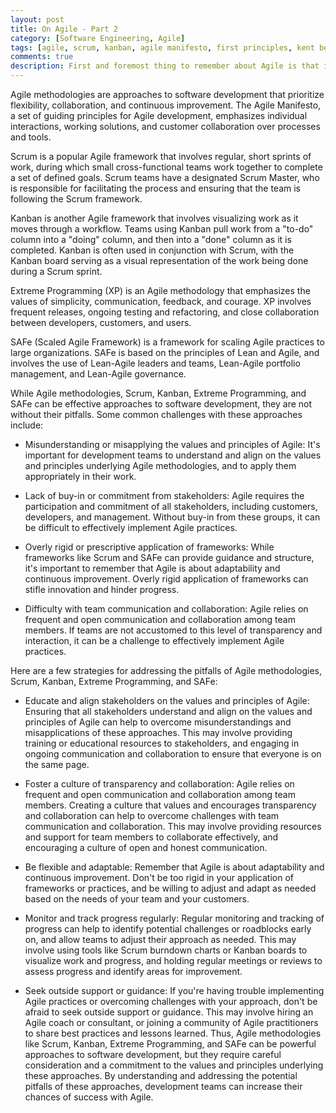 ```yaml
---
layout: post
title: On Agile - Part 2
category: [Software Engineering, Agile]
tags: [agile, scrum, kanban, agile manifesto, first principles, kent beck, extreme programing, safe]
comments: true
description: First and foremost thing to remember about Agile is that it fosters democratic mindset - of the developers, by the developers, for the developers. The teams that do not understand this have unsatisfied developers. 
---
```


Agile methodologies are approaches to software development that prioritize flexibility, collaboration, and continuous improvement. The Agile Manifesto, a set of guiding principles for Agile development, emphasizes individual interactions, working solutions, and customer collaboration over processes and tools.

Scrum is a popular Agile framework that involves regular, short sprints of work, during which small cross-functional teams work together to complete a set of defined goals. Scrum teams have a designated Scrum Master, who is responsible for facilitating the process and ensuring that the team is following the Scrum framework.

Kanban is another Agile framework that involves visualizing work as it moves through a workflow. Teams using Kanban pull work from a "to-do" column into a "doing" column, and then into a "done" column as it is completed. Kanban is often used in conjunction with Scrum, with the Kanban board serving as a visual representation of the work being done during a Scrum sprint.

Extreme Programming (XP) is an Agile methodology that emphasizes the values of simplicity, communication, feedback, and courage. XP involves frequent releases, ongoing testing and refactoring, and close collaboration between developers, customers, and users.

SAFe (Scaled Agile Framework) is a framework for scaling Agile practices to large organizations. SAFe is based on the principles of Lean and Agile, and involves the use of Lean-Agile leaders and teams, Lean-Agile portfolio management, and Lean-Agile governance.

While Agile methodologies, Scrum, Kanban, Extreme Programming, and SAFe can be effective approaches to software development, they are not without their pitfalls. Some common challenges with these approaches include:

* Misunderstanding or misapplying the values and principles of Agile: It's important for development teams to understand and align on the values and principles underlying Agile methodologies, and to apply them appropriately in their work.
 
* Lack of buy-in or commitment from stakeholders: Agile requires the participation and commitment of all stakeholders, including customers, developers, and management. Without buy-in from these groups, it can be difficult to effectively implement Agile practices.
 
* Overly rigid or prescriptive application of frameworks: While frameworks like Scrum and SAFe can provide guidance and structure, it's important to remember that Agile is about adaptability and continuous improvement. Overly rigid application of frameworks can stifle innovation and hinder progress.
 
* Difficulty with team communication and collaboration: Agile relies on frequent and open communication and collaboration among team members. If teams are not accustomed to this level of transparency and interaction, it can be a challenge to effectively implement Agile practices.
 
Here are a few strategies for addressing the pitfalls of Agile methodologies, Scrum, Kanban, Extreme Programming, and SAFe:

* Educate and align stakeholders on the values and principles of Agile: Ensuring that all stakeholders understand and align on the values and principles of Agile can help to overcome misunderstandings and misapplications of these approaches. This may involve providing training or educational resources to stakeholders, and engaging in ongoing communication and collaboration to ensure that everyone is on the same page.
 
* Foster a culture of transparency and collaboration: Agile relies on frequent and open communication and collaboration among team members. Creating a culture that values and encourages transparency and collaboration can help to overcome challenges with team communication and collaboration. This may involve providing resources and support for team members to collaborate effectively, and encouraging a culture of open and honest communication.
 
* Be flexible and adaptable: Remember that Agile is about adaptability and continuous improvement. Don't be too rigid in your application of frameworks or practices, and be willing to adjust and adapt as needed based on the needs of your team and your customers.
 
* Monitor and track progress regularly: Regular monitoring and tracking of progress can help to identify potential challenges or roadblocks early on, and allow teams to adjust their approach as needed. This may involve using tools like Scrum burndown charts or Kanban boards to visualize work and progress, and holding regular meetings or reviews to assess progress and identify areas for improvement.
 
* Seek outside support or guidance: If you're having trouble implementing Agile practices or overcoming challenges with your approach, don't be afraid to seek outside support or guidance. This may involve hiring an Agile coach or consultant, or joining a community of Agile practitioners to share best practices and lessons learned.
Thus, Agile methodologies like Scrum, Kanban, Extreme Programming, and SAFe can be powerful approaches to software development, but they require careful consideration and a commitment to the values and principles underlying these approaches. By understanding and addressing the potential pitfalls of these approaches, development teams can increase their chances of success with Agile.  